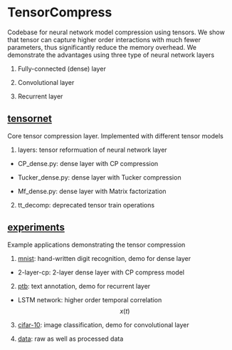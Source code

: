 # TensorCompress
Codebase for neural network model compression using tensors. We show that tensor can capture higher order interactions with much fewer parameters, thus significantly reduce the memory overhead. We demonstrate the advantages using three type of neural network layers

1. Fully-connected (dense) layer

2. Convolutional layer

3. Recurrent layer


## [tensornet](https://github.com/USC-Melady/TensorCompress/tree/master/tensornet)
Core tensor compression layer. Implemented with different tensor models

1. layers: tensor reformuation of neural network layer

  * CP\_dense.py: dense layer with CP compression

  * Tucker\_dense.py: dense layer with Tucker compression

  * Mf\_dense.py: dense layer with Matrix factorization

2. tt\_decomp: deprecated tensor train operations

## [experiments](https://github.com/USC-Melady/TensorCompress/tree/master/experiments)
Example applications demonstrating the tensor compression

1. [mnist](http://yann.lecun.com/exdb/mnist/): hand-written digit recognition, demo for dense layer

  * 2-layer-cp: 2-layer dense layer with CP compress model

2. [ptb](https://www.cis.upenn.edu/~treebank/): text annotation, demo for recurrent layer

  * LSTM network: higher order temporal correlation
    $$x(t)$$
3. [cifar-10](https://www.cs.toronto.edu/~kriz/cifar.html): image classification, demo for convolutional layer

4. [data](../experiments/data): raw as well as processed data





